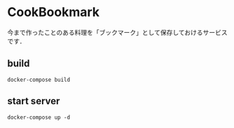 # CookBookmark

今まで作ったことのある料理を「ブックマーク」として保存しておけるサービスです．

## build
```
docker-compose build
```

## start server
```
docker-compose up -d
```
